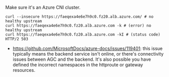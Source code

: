 Make sure it's an Azure CNI cluster.

```
curl --insecure https://faeqexa4e6e7h9c0.fz20.alb.azure.com/ # no healthy upstream
curl https://faeqexa4e6e7h9c0.fz20.alb.azure.com -k # (error) no healthy upstream
curl https://faeqexa4e6e7h9c0.fz20.alb.azure.com -kI # (status code) HTTP/2 503
```

- https://github.com/MicrosoftDocs/azure-docs/issues/119401: this issue typically means the backend service isn't online, or there's connectivity issues between AGC and the backend. It's also possible you have defined the incorrect namespaces in the httproute or gateway resources.
